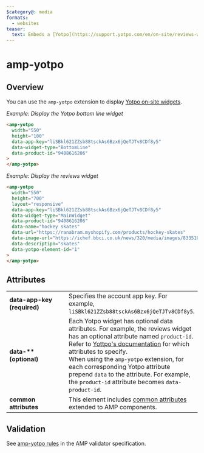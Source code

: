 ```yaml
---
$category@: media
formats:
  - websites
teaser:
  text: Embeds a [Yotpo](https://support.yotpo.com/en/on-site/reviews-widget) on-site widget.
---
```


<!--
Copyright 2018 The AMP HTML Authors. All Rights Reserved.

Licensed under the Apache License, Version 2.0 (the "License");
you may not use this file except in compliance with the License.
You may obtain a copy of the License at

      http://www.apache.org/licenses/LICENSE-2.0

Unless required by applicable law or agreed to in writing, software
distributed under the License is distributed on an "AS-IS" BASIS,
WITHOUT WARRANTIES OR CONDITIONS OF ANY KIND, either express or implied.
See the License for the specific language governing permissions and
limitations under the License.
-->

# amp-yotpo

## Overview

You can use the `amp-yotpo` extension to display [Yotpo on-site widgets](https://support.yotpo.com/en/on-site/reviews-widget).

_Example: Display the Yotpo bottom line widget_

```html
<amp-yotpo
  width="550"
  height="100"
  data-app-key="liSBkl621ZZsb88tsckAs6Bzx6jQeTJTv8CDf8y5"
  data-widget-type="BottomLine"
  data-product-id="9408616206"
>
</amp-yotpo>
```

_Example: Display the reviews widget_

```html
<amp-yotpo
  width="550"
  height="700"
  layout="responsive"
  data-app-key="liSBkl621ZZsb88tsckAs6Bzx6jQeTJTv8CDf8y5"
  data-widget-type="MainWidget"
  data-product-id="9408616206"
  data-name="hockey skates"
  data-url="https://ranabram.myshopify.com/products/hockey-skates"
  data-image-url="https://ichef.bbci.co.uk/news/320/media/images/83351000/jpg/_83351965_explorer273lincolnshirewoldssouthpicturebynicholassilkstone.jpg"
  data-descriptipn="skates"
  data-yotpo-element-id="1"
>
</amp-yotpo>
```

## Attributes

<table>
  <tr>
    <td width="40%"><strong>data-app-key (required)</strong></td>
    <td>Specifies the account app key. For example, <code>liSBkl621ZZsb88tsckAs6Bzx6jQeTJTv8CDf8y5</code>.</td>
  </tr>
  <tr>
    <td width="40%"><strong>data-** (optional)</strong></td>
    <td>Each Yotpo widget has optional data attributes. For example, the reviews widget has an optional attribute named <code>product-id</code>. Refer to <a href="https://support.yotpo.com/en/on-site">Yottpo's documentation</a> for which attributes to specify.<br>
When using the <code>amp-yotpo</code> extension, for each corresponding Yotpo attribute prepend <code>data</code> to the attribute. For example, the <code>product-id</code> attribute becomes <code>data-product-id</code>.</td>
  </tr>
  <tr>
    <td width="40%"><strong>common attributes</strong></td>
    <td>This element includes <a href="https://amp.dev/documentation/guides-and-tutorials/learn/common_attributes">common attributes</a> extended to AMP components.</td>
  </tr>
</table>

## Validation

See [amp-yotpo rules](https://github.com/ampproject/amphtml/blob/master/extensions/amp-yotpo/validator-amp-yotpo.protoascii) in the AMP validator specification.
